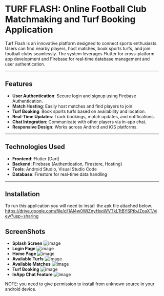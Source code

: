 # TURF FLASH: Online Football Club Matchmaking and Turf Booking Application

Turf Flash is an innovative platform designed to connect sports enthusiasts. Users can find nearby players, host matches, book sports turfs, and join football clubs seamlessly. The system leverages Flutter for cross-platform app development and Firebase for real-time database management and user authentication.

---

## Features

- **User Authentication**: Secure login and signup using Firebase Authentication.
- **Match Hosting**: Easily host matches and find players to join.
- **Turf Booking**: Book sports turfs based on availability and location.
- **Real-Time Updates**: Track bookings, match updates, and notifications.
- **Chat Integration**: Communicate with other players via in-app chat.
- **Responsive Design**: Works across Android and iOS platforms.

---

## Technologies Used

- **Frontend**: Flutter (Dart)
- **Backend**: Firebase (Authentication, Firestore, Hosting)
- **Tools**: Android Studio, Visual Studio Code
- **Database**: Firestore for real-time data handling

---

## Installation

To run this application you will need to install the apk file attached below.
https://drive.google.com/file/d/1Al4w0WiZnyHxqWVTkLTtBYSPtbJZoaXT/view?usp=sharing

## ScreenShots
- **Splash Screen**
  ![image](https://github.com/user-attachments/assets/14287082-7713-4e30-ac0c-d1530de357d7)
- **Login Page**
  ![image](https://github.com/user-attachments/assets/02ecb772-0989-4395-a31f-c550acc275de)
- **Home Page**
  ![image](https://github.com/user-attachments/assets/c75ba661-808d-4b43-b562-4b69a18bbbde)
- **Available Turfs**
  ![image](https://github.com/user-attachments/assets/6ef64d0e-a394-43b8-8e8f-cf88f42c3055)
- **Available Matches**
  ![image](https://github.com/user-attachments/assets/eaa11d1c-2d6e-4888-9e89-8da03346a0fc)
- **Turf Booking**
  ![image](https://github.com/user-attachments/assets/77fbb28a-9838-4748-9722-6e5444259d96)
- **InApp Chat Feature**
  ![image](https://github.com/user-attachments/assets/d590ec8d-de60-4644-a16a-48318f1ba3d7)





NOTE: you need to give permission to install from unknown source in your android device.
